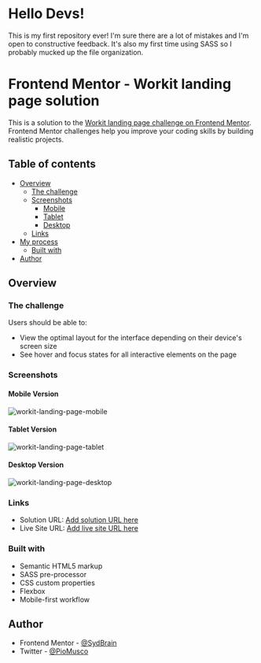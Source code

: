 # Hello Devs!
This is my first repository ever! I'm sure there are a lot of mistakes and I'm open to constructive feedback. It's also my first time using SASS so I probably mucked up the file organization.

# Frontend Mentor - Workit landing page solution

This is a solution to the [Workit landing page challenge on Frontend Mentor](https://www.frontendmentor.io/challenges/workit-landing-page-2fYnyle5lu). Frontend Mentor challenges help you improve your coding skills by building realistic projects. 

## Table of contents

- [Overview](#overview)
  - [The challenge](#the-challenge)
  - [Screenshots](#screenshots)
    - [Mobile](#mobile-version)
    - [Tablet](#tablet-version)
    - [Desktop](#desktop-version)
  - [Links](#links)
- [My process](#my-process)
  - [Built with](#built-with)
- [Author](#author)

## Overview

### The challenge

Users should be able to:

- View the optimal layout for the interface depending on their device's screen size
- See hover and focus states for all interactive elements on the page

### Screenshots

#### Mobile Version
![workit-landing-page-mobile](https://user-images.githubusercontent.com/103507827/227188761-c828fe47-1ef6-41da-9188-8d7dd69259b2.png)

#### Tablet Version
![workit-landing-page-tablet](https://user-images.githubusercontent.com/103507827/227188764-05632d8e-9317-4dd4-a4c0-b64003cc6ddd.png)

#### Desktop Version
![workit-landing-page-desktop](https://user-images.githubusercontent.com/103507827/227188753-50196987-39cd-4d40-b68e-6a0e9d9196fb.png)


### Links

- Solution URL: [Add solution URL here](https://your-solution-url.com)
- Live Site URL: [Add live site URL here](https://sydbrain.github.io/Workit-Landing-Page-HTML-SCSS/)

### Built with

- Semantic HTML5 markup
- SASS pre-processor
- CSS custom properties
- Flexbox
- Mobile-first workflow

## Author

- Frontend Mentor - [@SydBrain](https://www.frontendmentor.io/profile/SydBrain)
- Twitter - [@PioMusco](https://twitter.com/PioMusco)

